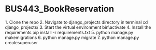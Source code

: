 # BUS443_BookReservation
 1.⁠ ⁠Clone the repo
2.⁠ ⁠Navigate to django_projects directory in terminal
	cd django_projects/
3.⁠ ⁠Start the virtual environment
	bin\activate
4.⁠ ⁠Install the requirements
	pip install -r requirements.txt
5.⁠ ⁠python manage.py makemigrations
6.⁠ ⁠python manage.py migrate
7.⁠ ⁠python manage.py createsuperuser
